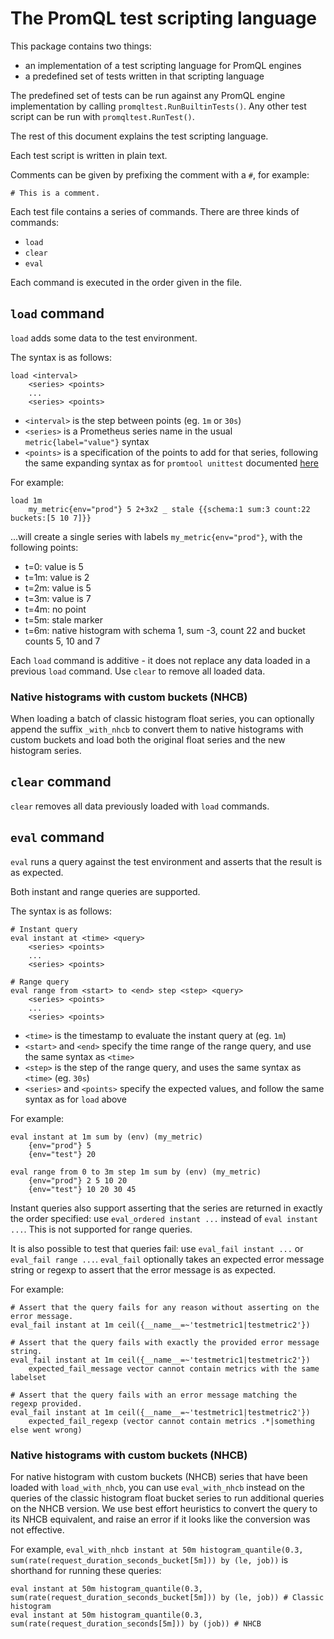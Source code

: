 # The PromQL test scripting language

This package contains two things:

* an implementation of a test scripting language for PromQL engines
* a predefined set of tests written in that scripting language

The predefined set of tests can be run against any PromQL engine implementation by calling `promqltest.RunBuiltinTests()`.
Any other test script can be run with `promqltest.RunTest()`.

The rest of this document explains the test scripting language.

Each test script is written in plain text.

Comments can be given by prefixing the comment with a `#`, for example:

```
# This is a comment.
```

Each test file contains a series of commands. There are three kinds of commands:

* `load`
* `clear`
* `eval`

Each command is executed in the order given in the file.

## `load` command

`load` adds some data to the test environment.

The syntax is as follows:

```
load <interval>
    <series> <points>
    ...
    <series> <points>
```

* `<interval>` is the step between points (eg. `1m` or `30s`)
* `<series>` is a Prometheus series name in the usual `metric{label="value"}` syntax
* `<points>` is a specification of the points to add for that series, following the same expanding syntax as for `promtool unittest` documented [here](../../docs/configuration/unit_testing_rules.md#series)

For example:

```
load 1m
    my_metric{env="prod"} 5 2+3x2 _ stale {{schema:1 sum:3 count:22 buckets:[5 10 7]}}
```

...will create a single series with labels `my_metric{env="prod"}`, with the following points:

* t=0: value is 5
* t=1m: value is 2
* t=2m: value is 5
* t=3m: value is 7
* t=4m: no point
* t=5m: stale marker
* t=6m: native histogram with schema 1, sum -3, count 22 and bucket counts 5, 10 and 7

Each `load` command is additive - it does not replace any data loaded in a previous `load` command.
Use `clear` to remove all loaded data.

### Native histograms with custom buckets (NHCB)

When loading a batch of classic histogram float series, you can optionally append the suffix `_with_nhcb` to convert them to native histograms with custom buckets and load both the original float series and the new histogram series.

## `clear` command

`clear` removes all data previously loaded with `load` commands.

## `eval` command

`eval` runs a query against the test environment and asserts that the result is as expected.

Both instant and range queries are supported.

The syntax is as follows:

```
# Instant query
eval instant at <time> <query>
    <series> <points>
    ...
    <series> <points>
    
# Range query
eval range from <start> to <end> step <step> <query>
    <series> <points>
    ...
    <series> <points>
```

* `<time>` is the timestamp to evaluate the instant query at (eg. `1m`)
* `<start>` and `<end>` specify the time range of the range query, and use the same syntax as `<time>`
* `<step>` is the step of the range query, and uses the same syntax as `<time>` (eg. `30s`)
* `<series>` and `<points>` specify the expected values, and follow the same syntax as for `load` above

For example:

```
eval instant at 1m sum by (env) (my_metric)
    {env="prod"} 5
    {env="test"} 20
    
eval range from 0 to 3m step 1m sum by (env) (my_metric)
    {env="prod"} 2 5 10 20
    {env="test"} 10 20 30 45
```

Instant queries also support asserting that the series are returned in exactly the order specified: use `eval_ordered instant ...` instead of `eval instant ...`.
This is not supported for range queries.

It is also possible to test that queries fail: use `eval_fail instant ...` or `eval_fail range ...`.
`eval_fail` optionally takes an expected error message string or regexp to assert that the error message is as expected.

For example:

```
# Assert that the query fails for any reason without asserting on the error message.
eval_fail instant at 1m ceil({__name__=~'testmetric1|testmetric2'})

# Assert that the query fails with exactly the provided error message string.
eval_fail instant at 1m ceil({__name__=~'testmetric1|testmetric2'})
    expected_fail_message vector cannot contain metrics with the same labelset

# Assert that the query fails with an error message matching the regexp provided.
eval_fail instant at 1m ceil({__name__=~'testmetric1|testmetric2'})
    expected_fail_regexp (vector cannot contain metrics .*|something else went wrong)
```

### Native histograms with custom buckets (NHCB)

For native histogram with custom buckets (NHCB) series that have been loaded with `load_with_nhcb`, you can use `eval_with_nhcb` instead on the queries of the classic histogram float bucket series to run additional queries on the
NHCB version. We use best effort heuristics to convert the query to its NHCB equivalent, and raise an error if it looks like the conversion was not effective.

For example, `eval_with_nhcb instant at 50m histogram_quantile(0.3, sum(rate(request_duration_seconds_bucket[5m])) by (le, job))` is shorthand for running these queries:
```
eval instant at 50m histogram_quantile(0.3, sum(rate(request_duration_seconds_bucket[5m])) by (le, job)) # Classic histogram
eval instant at 50m histogram_quantile(0.3, sum(rate(request_duration_seconds[5m])) by (job)) # NHCB
```
